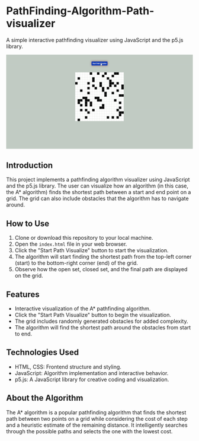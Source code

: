 # PathFinding-Algorithm-Path-visualizer

A simple interactive pathfinding visualizer using JavaScript and the p5.js library.

![PathFinder Demo](https://raw.githubusercontent.com/Azazel0203/PathFinding-Algorithm-Path-visualizer/main/ezgif.com-gif-maker%20(1).gif)

## Introduction

This project implements a pathfinding algorithm visualizer using JavaScript and the p5.js library. The user can visualize how an algorithm (in this case, the A* algorithm) finds the shortest path between a start and end point on a grid. The grid can also include obstacles that the algorithm has to navigate around.

## How to Use

1. Clone or download this repository to your local machine.
2. Open the `index.html` file in your web browser.
3. Click the "Start Path Visualize" button to start the visualization.
4. The algorithm will start finding the shortest path from the top-left corner (start) to the bottom-right corner (end) of the grid.
5. Observe how the open set, closed set, and the final path are displayed on the grid.

## Features

- Interactive visualization of the A* pathfinding algorithm.
- Click the "Start Path Visualize" button to begin the visualization.
- The grid includes randomly generated obstacles for added complexity.
- The algorithm will find the shortest path around the obstacles from start to end.

## Technologies Used

- HTML, CSS: Frontend structure and styling.
- JavaScript: Algorithm implementation and interactive behavior.
- p5.js: A JavaScript library for creative coding and visualization.

## About the Algorithm

The A* algorithm is a popular pathfinding algorithm that finds the shortest path between two points on a grid while considering the cost of each step and a heuristic estimate of the remaining distance. It intelligently searches through the possible paths and selects the one with the lowest cost.
